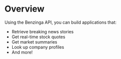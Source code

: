 # Overview

Using the Benzinga API, you can build applications that:

- Retrieve breaking news stories
- Get real-time stock quotes
- Get market summaries
- Look up company profiles
- And more!
